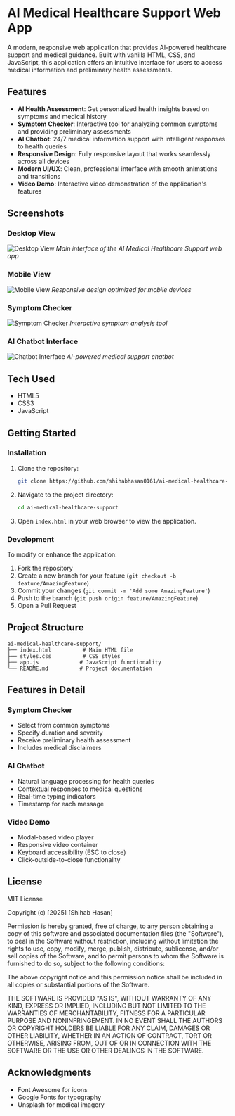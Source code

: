 # AI Medical Healthcare Support Web App

A modern, responsive web application that provides AI-powered healthcare support and medical guidance. Built with vanilla HTML, CSS, and JavaScript, this application offers an intuitive interface for users to access medical information and preliminary health assessments.

## Features

- **AI Health Assessment**: Get personalized health insights based on symptoms and medical history
- **Symptom Checker**: Interactive tool for analyzing common symptoms and providing preliminary assessments
- **AI Chatbot**: 24/7 medical information support with intelligent responses to health queries
- **Responsive Design**: Fully responsive layout that works seamlessly across all devices
- **Modern UI/UX**: Clean, professional interface with smooth animations and transitions
- **Video Demo**: Interactive video demonstration of the application's features

## Screenshots

### Desktop View
![Desktop View](assets/desktop-view.png)
*Main interface of the AI Medical Healthcare Support web app*

### Mobile View
![Mobile View](assets/mobile-view.png)
*Responsive design optimized for mobile devices*

### Symptom Checker
![Symptom Checker](assets/symptom-checker.png)
*Interactive symptom analysis tool*

### AI Chatbot Interface
![Chatbot Interface](assets/chatbot.png)
*AI-powered medical support chatbot*

## Tech Used

- HTML5
- CSS3
- JavaScript

## Getting Started

### Installation

1. Clone the repository:
   ```bash
   git clone https://github.com/shihabhasan0161/ai-medical-healthcare-support.git
   ```

2. Navigate to the project directory:
   ```bash
   cd ai-medical-healthcare-support
   ```

3. Open `index.html` in your web browser to view the application.

### Development

To modify or enhance the application:

1. Fork the repository
2. Create a new branch for your feature (`git checkout -b feature/AmazingFeature`)
3. Commit your changes (`git commit -m 'Add some AmazingFeature'`)
4. Push to the branch (`git push origin feature/AmazingFeature`)
5. Open a Pull Request

## Project Structure

```
ai-medical-healthcare-support/
├── index.html          # Main HTML file
├── styles.css          # CSS styles
├── app.js             # JavaScript functionality
└── README.md          # Project documentation
```

## Features in Detail

### Symptom Checker
- Select from common symptoms
- Specify duration and severity
- Receive preliminary health assessment
- Includes medical disclaimers

### AI Chatbot
- Natural language processing for health queries
- Contextual responses to medical questions
- Real-time typing indicators
- Timestamp for each message

### Video Demo
- Modal-based video player
- Responsive video container
- Keyboard accessibility (ESC to close)
- Click-outside-to-close functionality

## License

MIT License

Copyright (c) [2025] [Shihab Hasan]

Permission is hereby granted, free of charge, to any person obtaining a copy
of this software and associated documentation files (the "Software"), to deal
in the Software without restriction, including without limitation the rights
to use, copy, modify, merge, publish, distribute, sublicense, and/or sell
copies of the Software, and to permit persons to whom the Software is
furnished to do so, subject to the following conditions:

The above copyright notice and this permission notice shall be included in all
copies or substantial portions of the Software.

THE SOFTWARE IS PROVIDED "AS IS", WITHOUT WARRANTY OF ANY KIND, EXPRESS OR
IMPLIED, INCLUDING BUT NOT LIMITED TO THE WARRANTIES OF MERCHANTABILITY,
FITNESS FOR A PARTICULAR PURPOSE AND NONINFRINGEMENT. IN NO EVENT SHALL THE
AUTHORS OR COPYRIGHT HOLDERS BE LIABLE FOR ANY CLAIM, DAMAGES OR OTHER
LIABILITY, WHETHER IN AN ACTION OF CONTRACT, TORT OR OTHERWISE, ARISING FROM,
OUT OF OR IN CONNECTION WITH THE SOFTWARE OR THE USE OR OTHER DEALINGS IN THE
SOFTWARE.

## Acknowledgments

- Font Awesome for icons
- Google Fonts for typography
- Unsplash for medical imagery 
